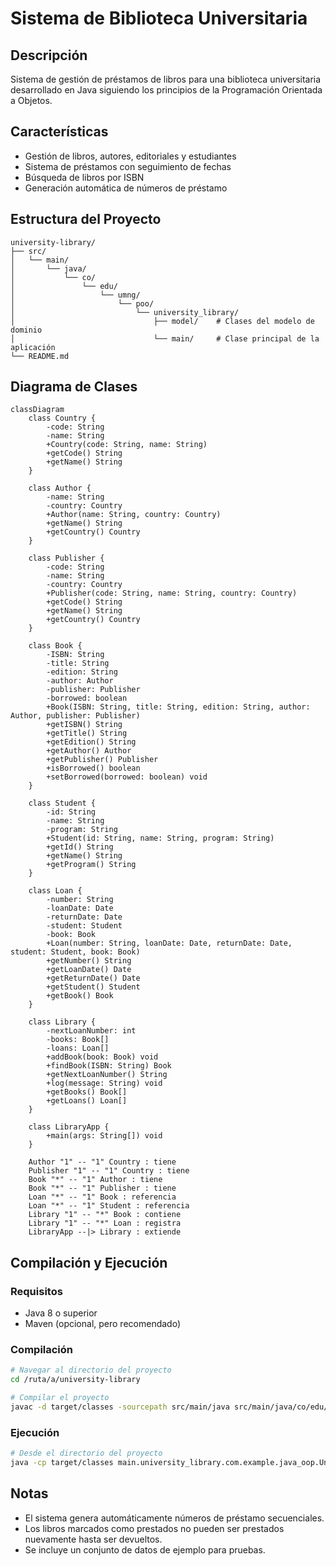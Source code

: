 # Sistema de Biblioteca Universitaria

## Descripción

Sistema de gestión de préstamos de libros para una biblioteca universitaria desarrollado en Java siguiendo los
principios de la Programación Orientada a Objetos.

## Características

- Gestión de libros, autores, editoriales y estudiantes
- Sistema de préstamos con seguimiento de fechas
- Búsqueda de libros por ISBN
- Generación automática de números de préstamo

## Estructura del Proyecto

```
university-library/
├── src/
│   └── main/
│       └── java/
│           └── co/
│               └── edu/
│                   └── umng/
│                       └── poo/
│                           └── university_library/
│                               ├── model/    # Clases del modelo de dominio
│                               └── main/     # Clase principal de la aplicación
└── README.md
```

## Diagrama de Clases

```mermaid
classDiagram
    class Country {
        -code: String
        -name: String
        +Country(code: String, name: String)
        +getCode() String
        +getName() String
    }

    class Author {
        -name: String
        -country: Country
        +Author(name: String, country: Country)
        +getName() String
        +getCountry() Country
    }

    class Publisher {
        -code: String
        -name: String
        -country: Country
        +Publisher(code: String, name: String, country: Country)
        +getCode() String
        +getName() String
        +getCountry() Country
    }

    class Book {
        -ISBN: String
        -title: String
        -edition: String
        -author: Author
        -publisher: Publisher
        -borrowed: boolean
        +Book(ISBN: String, title: String, edition: String, author: Author, publisher: Publisher)
        +getISBN() String
        +getTitle() String
        +getEdition() String
        +getAuthor() Author
        +getPublisher() Publisher
        +isBorrowed() boolean
        +setBorrowed(borrowed: boolean) void
    }

    class Student {
        -id: String
        -name: String
        -program: String
        +Student(id: String, name: String, program: String)
        +getId() String
        +getName() String
        +getProgram() String
    }

    class Loan {
        -number: String
        -loanDate: Date
        -returnDate: Date
        -student: Student
        -book: Book
        +Loan(number: String, loanDate: Date, returnDate: Date, student: Student, book: Book)
        +getNumber() String
        +getLoanDate() Date
        +getReturnDate() Date
        +getStudent() Student
        +getBook() Book
    }

    class Library {
        -nextLoanNumber: int
        -books: Book[]
        -loans: Loan[]
        +addBook(book: Book) void
        +findBook(ISBN: String) Book
        +getNextLoanNumber() String
        +log(message: String) void
        +getBooks() Book[]
        +getLoans() Loan[]
    }

    class LibraryApp {
        +main(args: String[]) void
    }

    Author "1" -- "1" Country : tiene
    Publisher "1" -- "1" Country : tiene
    Book "*" -- "1" Author : tiene
    Book "*" -- "1" Publisher : tiene
    Loan "*" -- "1" Book : referencia
    Loan "*" -- "1" Student : referencia
    Library "1" -- "*" Book : contiene
    Library "1" -- "*" Loan : registra
    LibraryApp --|> Library : extiende
```

## Compilación y Ejecución

### Requisitos

- Java 8 o superior
- Maven (opcional, pero recomendado)

### Compilación

```bash
# Navegar al directorio del proyecto
cd /ruta/a/university-library

# Compilar el proyecto
javac -d target/classes -sourcepath src/main/java src/main/java/co/edu/umng/poo/university_library/main/Main.java
```

### Ejecución

```bash
# Desde el directorio del proyecto
java -cp target/classes main.university_library.com.example.java_oop.UniversityLibraryApp
```

## Notas

- El sistema genera automáticamente números de préstamo secuenciales.
- Los libros marcados como prestados no pueden ser prestados nuevamente hasta ser devueltos.
- Se incluye un conjunto de datos de ejemplo para pruebas.
